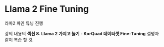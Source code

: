 # Llama 2 Fine Tuning

라마2 파인 튜닝 진행


강의 내용의 **섹션 8. Llama 2 가지고 놀기 - KorQuad 데이터셋 Fine-Tuning** 설명과 같이 복습 할 것.

